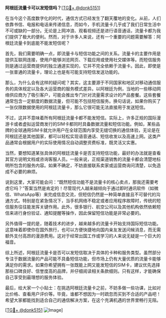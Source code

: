 **阿根廷流量卡可以发短信吗？**[[TG💪+ @donk5151](https://t.me/s/donk5151)]

在当今这个高度数字化的时代，通信方式已经发生了翻天覆地的变化。从前，人们依靠书信、电报和电话来传递信息，而如今，手机流量卡几乎成了我们日常生活中不可或缺的一部分。无论是上网冲浪、观看视频还是进行语音通话，流量卡都为我们提供了极大的便利。然而，对于许多人来说，还有一个重要的问题需要解答：阿根廷流量卡到底能不能发短信呢？

首先，我们需要明确一点，即流量卡与短信功能之间的关系。流量卡的主要作用是提供互联网连接，使用户能够浏览网页、下载应用或使用社交媒体等。而短信服务则是通过运营商提供的独立通道实现的，它并不完全依赖于流量卡。因此，即使是一张普通的流量卡，理论上也是有可能支持短信发送功能的。

那么，为什么会有这样的疑问呢？其实，这主要源于不同国家和地区对移动通信服务的具体规定以及各大运营商的服务模式差异。以阿根廷为例，当地的一些移动网络供应商为了吸引客户，可能会推出专门针对流量需求设计的产品套餐。这些套餐通常包含一定额度的数据流量，但可能不包括短信服务。换句话说，如果你购买了一张仅限数据使用的阿根廷流量卡，那么它很可能无法直接用于发送短信。

不过，这并不意味着所有阿根廷流量卡都不能发短信。实际上，许多正规的国际漫游卡或者虚拟运营商发行的SIM卡都同时具备数据流量和短信功能。例如，某些品牌的全球通用SIM卡就允许用户在全球范围内享受无缝切换的通信体验，无论是在阿根廷还是其他国家，都可以轻松实现语音通话、短信收发以及高速上网。这类产品通常会根据用户的实际使用情况自动调整资费标准，既灵活又实惠。

当然，要想知道某张具体的阿根廷流量卡是否支持短信功能，最好的办法就是查看其官方说明文档或咨询客服人员。一般来说，正规渠道销售的流量卡都会清楚地标明所包含的服务内容。如果不确定，不妨直接联系卖家或运营商询问清楚，以免造成不必要的麻烦。

说到这里，大家可能会问：“既然短信功能不是流量卡的核心卖点，那我还需要考虑它吗？”答案当然是肯定的！尽管现代人越来越倾向于通过即时通讯软件（如微信、WhatsApp等）来完成信息交流，但短信仍然是一种简单直接且不可替代的沟通方式。特别是在紧急情况下，当手机网络不稳定或者应用程序故障时，传统的短信服务往往能发挥关键作用。此外，很多银行、航空公司以及其他机构依然依赖短信来进行身份验证、通知提醒等操作，因此保留短信功能是非常必要的。

另外值得一提的是，随着技术的进步，越来越多的流量卡开始支持国际短信功能。这意味着即使你在国外旅行，也可以方便快捷地向国内亲友发送问候消息，而无需额外支付高昂的漫游费用。这对于经常出国工作或学习的人来说无疑是一个巨大的福音。

综上所述，阿根廷流量卡是否可以发短信取决于具体的卡种和服务类型。虽然部分专注于数据流量的产品可能不具备短信功能，但市场上仍有大量优质的流量卡能够满足你的需求。如果你希望拥有一张既能上网又能发短信的SIM卡，建议优先选择那些口碑良好、信誉度高的品牌，并仔细阅读相关条款细则。只有这样，才能确保自己享受到最理想的服务体验。

最后，给大家一个小贴士：在挑选阿根廷流量卡之前，不妨多做一些功课，比如对比价格、查看用户评价等。毕竟，谁都不想因为一时疏忽而买到不合适的产品吧！希望大家都能找到适合自己的通信解决方案，在这个充满机遇的世界里畅行无阻。

[[TG💪+ @donk5151](https://t.me/s/donk5151) ![Image](https://i.postimg.cc/rwNCRYN7/Snipaste-2025-04-30-17-27-05.png)]